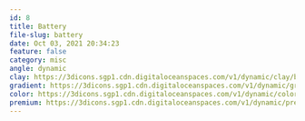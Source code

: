 ```yaml
---
id: 8
title: Battery
file-slug: battery
date: Oct 03, 2021 20:34:23
feature: false
category: misc
angle: dynamic
clay: https://3dicons.sgp1.cdn.digitaloceanspaces.com/v1/dynamic/clay/battery-dynamic-clay.png
gradient: https://3dicons.sgp1.cdn.digitaloceanspaces.com/v1/dynamic/gradient/battery-dynamic-gradient.png
color: https://3dicons.sgp1.cdn.digitaloceanspaces.com/v1/dynamic/color/battery-dynamic-color.png
premium: https://3dicons.sgp1.cdn.digitaloceanspaces.com/v1/dynamic/premium/battery-dynamic-premium.png
---
```

